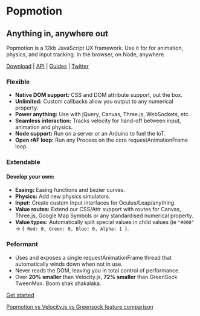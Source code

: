 # Popmotion

## Anything in, anywhere out

Popmotion is a 12kb JavaScript UX framework. Use it for for animation, physics, and input tracking. In the browser, on Node, anywhere.

[Download](http://redshiftjs.com/download) | [API](http://redshiftjs.com/api) | [Guides](http://redshiftjs.com/guides/get-started) | [Twitter](http://twitter.com/redshiftjs)

### Flexible
* **Native DOM support:** CSS and DOM attribute support, out the box.
* **Unlimited:** Custom callbacks allow you output to any numerical property.
* **Power anything:** Use with jQuery, Canvas, Three.js, WebSockets, etc.
* **Seamless interaction:** Tracks velocity for hand-off between input, animation and physics.
* **Node support:** Run on a server or an Arduino to fuel the IoT.
* **Open rAF loop:** Run any Process on the core requestAnimationFrame loop.

### Extendable
#### Develop your own:
* **Easing:** Easing functions and bezier curves.
* **Physics:** Add new physics simulators.
* **Input:** Create custom Input interfaces for Oculus/Leap/anything.
* **Value routes:** Extend our CSS/Attr support with routes for Canvas, Three.js, Google Map Symbols or any standardised numerical property.
* **Value types:** Automatically split special values in child values (ie `"#000"` -> `{ Red: 0, Green: 0, Blue: 0, Alpha: 1 }`.

### Peformant
* Uses and exposes a single requestAnimationFrame thread that automatically winds down when not in use.
* Never reads the DOM, leaving you in total control of performance.
* Over **20% smaller** than Velocity.js, **72% smaller** than GreenSock TweenMax. Boom shak shakalaka.


[Get started](http://redshiftjs.com/guides/get-started)

[Popmotion vs Velocity.js vs Greensock feature comparison](http://redshiftjs.com/guides/feature-comparison)
